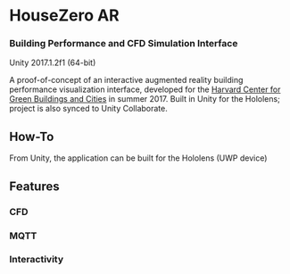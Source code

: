 # HouseZero AR
### Building Performance and CFD Simulation Interface
Unity 2017.1.2f1 (64-bit)

A proof-of-concept of an interactive augmented reality building performance visualization interface, developed for the [Harvard Center for Green Buildings and Cities](http://harvardcgbc.org/) in summer 2017. Built in Unity for the Hololens; project is also synced to Unity Collaborate.


## How-To
From Unity, the application can be built for the Hololens (UWP device)


## Features

### CFD

### MQTT

### Interactivity

